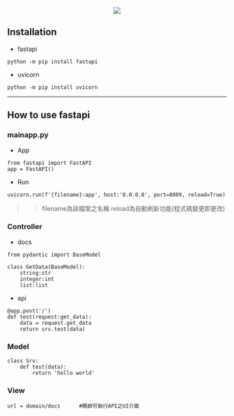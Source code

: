 <p align='center'>
    <img src='https://fastapi.tiangolo.com/img/logo-margin/logo-teal.png'/>
</p>

## Installation
- fastapi
```
python -m pip install fastapi
```
- uvicorn
```
python -m pip install uvicorn
```
--------------------------------------------------
## How to use fastapi
### mainapp.py
-  App
```
from fastapi import FastAPI
app = FastAPI()
```
- Run
```
uvicorn.run(f'{filename}:app', host:'0.0.0.0', port=8089, reload=True)
```
>> filename為該檔案之名稱   reload為自動刷新功能(程式碼變更即更改)  

### Controller
- docs
```
from pydantic import BaseModel

class GetData(BaseModel):
    string:str
    integer:int
    list:list
```
- api
```
@app.post('/')
def test(request:get_data):
    data = request.get_data
    return srv.test(data)
```
### Model
```
class Srv:
    def test(data):
        return 'hello world'
```
### View
```
url = domain/docs      #開啟可執行API之UI介面
```
